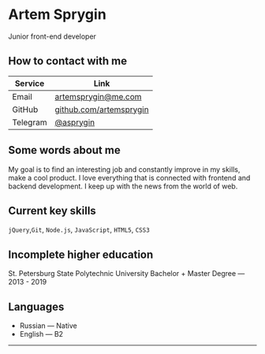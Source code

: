 
# Artem Sprygin

Junior front-end developer

## How to contact with me

Service | Link
------------ | -------------
Email | [artemsprygin@me.com](mailto:artemsprygin@me.com)
GitHub| [github.com/artemsprygin](github.com/artemsprygin)
Telegram | [@asprygin](t.me/asprygin)

## Some words about me

My goal is to find an interesting job and constantly improve in my skills, make a cool product.
I love everything that is connected with frontend and backend development.
I keep up with the news from the world of web.

## Current key skills

`jQuery`,`Git`, `Node.js`, `JavaScript`, `HTML5`, `CSS3`

## Incomplete higher education

St. Petersburg State Polytechnic University Bachelor + Master Degree — 2013 - 2019


## Languages
* Russian — Native
* English — B2

---